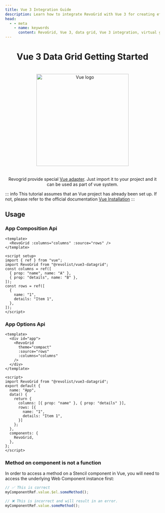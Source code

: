 ```yaml
---
title: Vue 3 Integration Guide
description: Learn how to integrate RevoGrid with Vue 3 for creating efficient, scalable data grids with support for virtual rows and columns.
head:
  - - meta
    - name: keywords
      content: RevoGrid, Vue 3, data grid, Vue 3 integration, virtual grid, virtual rows, virtual columns, reactive data grid, Vue 3 grid example, grid performance, large data sets, customizable grid
---
```



<div style="text-align: center">


# Vue 3 Data Grid Getting Started

<img src="/vuejs.svg" alt="Vue logo" width="300" height="300" style="margin: 20px auto;" />

<p>

Revogrid provide special [Vue adapter](https://github.com/revolist/vue3-datagrid). Just import it to your project and it can be used as part of vue system.

</p>

</div>

::: info
This tutorial assumes that an Vue project has already been set up.
If not, please refer to the official documentation [Vue Installation](https://vuejs.org/guide/quick-start)
:::

<!--@include: ./install.md-->

## Usage

### App Composition Api
```vue
<template>
  <RevoGrid :columns="columns" :source="rows" />
</template>

<script setup>
import { ref } from "vue";
import RevoGrid from "@revolist/vue3-datagrid";
const columns = ref([
  { prop: "name", name: "A" },
  { prop: "details", name: "B" },
]);
const rows = ref([
  {
    name: "1",
    details: "Item 1",
  },
]);
</script>

```


### App Options Api
```vue
<template>
  <div id="app">
    <RevoGrid
      theme="compact"
      :source="rows"
      :columns="columns"
    />
  </div>
</template>
 
<script>
import RevoGrid from "@revolist/vue3-datagrid";
export default {
  name: "App",
  data() {
    return {
      columns: [{ prop: "name" }, { prop: "details" }],
      rows: [{
        name: "1",
        details: "Item 1",
      }]
    };
  },
  components: {
    RevoGrid,
  },
};
</script>
```


<!--@include: ../../demo/vue/vue.sample.options.md-->



### Method on component is not a function

In order to access a method on a Stencil component in Vue, you will need to access the underlying Web Component instance first:

```js
// ✅ This is correct
myComponentRef.value.$el.someMethod();

// ❌ This is incorrect and will result in an error.
myComponentRef.value.someMethod();
```